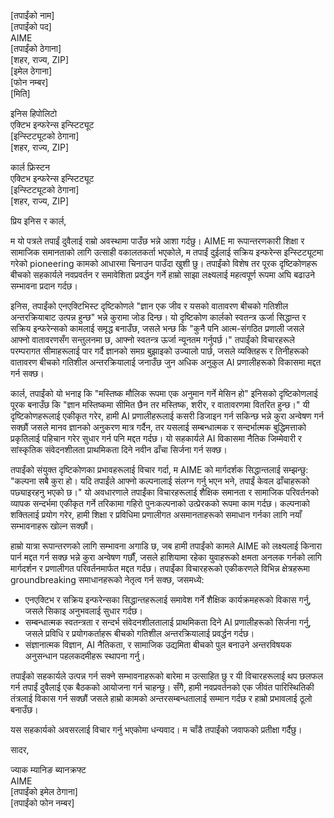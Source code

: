 [तपाईंको नाम]  
[तपाईंको पद]  
AIME  
[तपाईंको ठेगाना]  
[शहर, राज्य, ZIP]  
[इमेल ठेगाना]  
[फोन नम्बर]  
[मिति]  

इनिस हिपोलिटो  
एक्टिभ इन्फरेन्स इन्स्टिट्यूट  
[इन्स्टिट्यूटको ठेगाना]  
[शहर, राज्य, ZIP]  

कार्ल फ्रिस्टन  
एक्टिभ इन्फरेन्स इन्स्टिट्यूट  
[इन्स्टिट्यूटको ठेगाना]  
[शहर, राज्य, ZIP]  

प्रिय इनिस र कार्ल,

म यो पत्रले तपाईं दुवैलाई राम्रो अवस्थामा पाउँछ भन्ने आशा गर्दछु। AIME मा रूपान्तरणकारी शिक्षा र सामाजिक समानताको लागि उत्साही वकालतकर्ता भएकोले, म तपाईं दुईलाई सक्रिय इन्फरेन्स इन्स्टिट्यूटमा गरेको pioneering कामको आधारमा चिनाउन पाउँदा खुशी छु। तपाईंको विशेष तर पूरक दृष्टिकोणहरू बीचको सहकार्यले नवप्रवर्तन र समावेशिता प्रवर्द्धन गर्ने हाम्रो साझा लक्ष्यलाई महत्वपूर्ण रूपमा अघि बढाउने सम्भावना प्रदान गर्दछ।

इनिस, तपाईंको एनएक्टिभिस्ट दृष्टिकोणले "ज्ञान एक जीव र यसको वातावरण बीचको गतिशील अन्तरक्रियाबाट उत्पन्न हुन्छ" भन्ने कुरामा जोड दिन्छ। यो दृष्टिकोण कार्लको स्वतन्त्र ऊर्जा सिद्धान्त र सक्रिय इन्फरेन्सको कामलाई समृद्ध बनाउँछ, जसले भन्छ कि "कुनै पनि आत्म-संगठित प्रणाली जसले आफ्नो वातावरणसँग सन्तुलनमा छ, आफ्नो स्वतन्त्र ऊर्जा न्यूनतम गर्नुपर्छ।" तपाईंको विचारहरूले परम्परागत सीमाहरूलाई पार गर्दै ज्ञानको समग्र बुझाइको उज्यालो पार्छ, जसले व्यक्तिहरू र तिनीहरूको वातावरण बीचको गतिशील अन्तरक्रियालाई जनाउँछ जुन अधिक अनुकुल AI प्रणालीहरूको विकासमा मद्दत गर्न सक्छ।

कार्ल, तपाईंको यो भनाइ कि "मस्तिष्क मौलिक रूपमा एक अनुमान गर्ने मेसिन हो" इनिसको दृष्टिकोणलाई पूरक बनाउँछ कि "ज्ञान मस्तिष्कमा सीमित छैन तर मस्तिष्क, शरीर, र वातावरणमा वितरित हुन्छ।" यी दृष्टिकोणहरूलाई एकीकृत गरेर, हामी AI प्रणालीहरूलाई कसरी डिजाइन गर्न सकिन्छ भन्ने कुरा अन्वेषण गर्न सक्छौं जसले मानव ज्ञानको अनुकरण मात्र गर्दैन, तर यसलाई सम्बन्धात्मक र सन्दर्भात्मक बुद्धिमत्ताको प्रकृतिलाई पहिचान गरेर सुधार गर्न पनि मद्दत गर्दछ। यो सहकार्यले AI विकासमा नैतिक जिम्मेवारी र सांस्कृतिक संवेदनशीलता प्राथमिकता दिने नवीन ढाँचा सिर्जना गर्न सक्छ।

तपाईंको संयुक्त दृष्टिकोणका प्रभावहरूलाई विचार गर्दा, म AIME को मार्गदर्शक सिद्धान्तलाई सम्झन्छु: "कल्पना सबै कुरा हो। यदि तपाईंले आफ्नो कल्पनालाई संलग्न गर्नु भएन भने, तपाईं केवल ढाँचाहरूको पछ्याइरहनु भएको छ।" यो अवधारणाले तपाईंका विचारहरूलाई शैक्षिक समानता र सामाजिक परिवर्तनको व्यापक सन्दर्भमा एकीकृत गर्ने तरिकामा गहिरो पुनःकल्पनाको उत्प्रेरकको रूपमा काम गर्दछ। कल्पनाको शक्तिलाई प्रयोग गरेर, हामी शिक्षा र प्रविधिमा प्रणालीगत असमानताहरूको समाधान गर्नका लागि नयाँ सम्भावनाहरू खोल्न सक्छौं।

हाम्रो यात्रा रूपान्तरणको लागि सम्भावना अगाडि छ, जब हामी तपाईंको कामले AIME को लक्ष्यलाई किनारा पार्न मद्दत गर्न सक्छ भन्ने कुरा अन्वेषण गर्छौं, जसले हाशियामा रहेका युवाहरूको क्षमता अनलक गर्नको लागि मार्गदर्शन र प्रणालीगत परिवर्तनमार्फत मद्दत गर्दछ। तपाईंका विचारहरूको एकीकरणले विभिन्न क्षेत्रहरूमा groundbreaking समाधानहरूको नेतृत्व गर्न सक्छ, जसमध्ये:

- एनएक्टिभ र सक्रिय इन्फरेन्सका सिद्धान्तहरूलाई समावेश गर्ने शैक्षिक कार्यक्रमहरूको विकास गर्नु, जसले सिकाइ अनुभवलाई सुधार गर्दछ।
- सम्बन्धात्मक स्वतन्त्रता र सन्दर्भ संवेदनशीलतालाई प्राथमिकता दिने AI प्रणालीहरूको सिर्जना गर्नु, जसले प्रविधि र प्रयोगकर्ताहरू बीचको गतिशील अन्तरक्रियालाई प्रवर्द्धन गर्दछ।
- संज्ञानात्मक विज्ञान, AI नैतिकता, र सामाजिक उद्यमिता बीचको पुल बनाउने अन्तरविषयक अनुसन्धान पहलकदमीहरू स्थापना गर्नु।

तपाईंको सहकार्यले उत्पन्न गर्न सक्ने सम्भावनाहरूको बारेमा म उत्साहित छु र यी विचारहरूलाई थप छलफल गर्न तपाईं दुवैलाई एक बैठकको आयोजना गर्न चाहन्छु। सँगै, हामी नवप्रवर्तनको एक जीवंत पारिस्थितिकी तंत्रलाई विकास गर्न सक्छौं जसले हाम्रो कामको अन्तरसम्बन्धतालाई सम्मान गर्दछ र हाम्रो प्रभावलाई ठूलो बनाउँछ।

यस सहकार्यको अवसरलाई विचार गर्नु भएकोमा धन्यवाद। म चाँडै तपाईंको जवाफको प्रतीक्षा गर्दैछु।

सादर,

ज्याक म्यानिङ ब्यानक्रफ्ट  
AIME  
[तपाईंको इमेल ठेगाना]  
[तपाईंको फोन नम्बर]